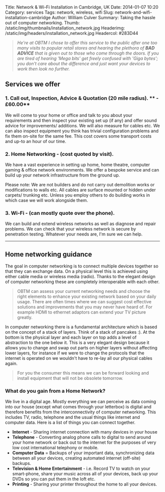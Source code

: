 Title: Network & Wi-Fi Installation in Cambridge, UK
Date: 2014-01-07 10:20
Category: services
Tags: network, wireless, wifi
Slug: network-and-wifi-installation-cambridge
Author: William Culver
Summary: Taking the hassle out of computer networking.
Thumb: /static/img/thumbnails/installation_network.jpg
Headerimg: /static/img/headers/installation_network.jpg
Headercol: #283D44

> _He're at OBTM I chose to offer this service to the public after one too many visits to popular retail stores and hearing the plethora of **BAD ADVICE** that is given out to those who come through the doors.
If you are tired of hearing 'Mega bits' get freely confused with 'Giga bytes'; you don't care about the difference and just want your devices to work then look no further._

## Services we offer

### 1. Call out, Inspection, Advice & Quotation (20 mile radius). ** - £60.00**

We will come to your home or office and talk to you about your requirements and then inspect your existing set up (if any) and offer sound advice for improvements/ additions.  We will also measure for cables etc.
We can also inspect equipment you think has trivial configuration problems and fix them on-site for the same fee.
This cost covers some transport costs and up-to an hour of our time.

### 2. Home Networking - (cost quoted by visit).

We have a vast experience in setting up home, home theatre, computer gaming & office network environments. We offer a bespoke service and can build up your network infrastructure from the ground up.

Please note: We are not builders and do not carry out demolition works or modifications to walls etc.  All cables are surface mounted or hidden under carpets/ trunking etc. Unless you employ others to do building works in which case we will work alongside them.


### 3. Wi-Fi - (can mostly quote over the phone).

We can build and extend wireless networks as well as diagnose and repair problems. We can check that your wireless network is secure by penetration testing. Whatever your needs are, I'm sure we can help.



------------------

## Home networking guidance

The goal in computer networking is to connect multiple devices together so that they can exchange data.  On a physical level this is achieved using either cable media or wireless media (radio).  Thanks to the elegant design of computer networking these are completely interoperable with each other.

> OBTM can assess your current networking needs and choose the right elements to enhance your existing network based on your daily usage.  There are often times where we can suggest cost effective solutions and improvements that you may never have heard of.  For example HDMI to ethernet adaptors can extend your TV picture greatly.

In computer networking there is a fundamental architecture which is based on the concept of a stack of layers.  Think of a stack of pancakes :).  At the bottom is the physical layer and each layer on top adds a level of abstraction to the one below it.  This is a very elegant design because it allows you to change and swap out parts on higher layers without affecting lower layers, for instance if we were to change the protocols that the internet is operated on we wouldn't have to re-lay all our physical cables again.

> For you the consumer this means we can be forward looking and install equipment that will not be obsolete tomorrow.

### What do you gain from a Home Network?

We live in a digital age.  Mostly everything we can perceive as data coming into our house (except what comes through your letterbox) is digital and therefore benefits from the interconnectivity of computer networking.  This includes TV, radio, telephone and the usual things like internet and computer data.
Here is a list of things you can connect together.

 - **Internet** - Sharing internet connection with many devices in your house
 - **Telephone** - Converting analog phone calls to digital to send around your home network or back out to the internet for the purposes of very low cost international telephony or mobile.
 - **Computer Data** = Backups of your important data, synchronizing data between all your devices, creating automated internet (off-site) backups.
 - **Television & Home Entertainment** - i.e. Record TV to watch on your smart-phone, share your music across all of your devices, back up your DVDs so you can put them in the loft etc.
 -  **Printing** - Sharing your printer throughout the home to all your devices.
